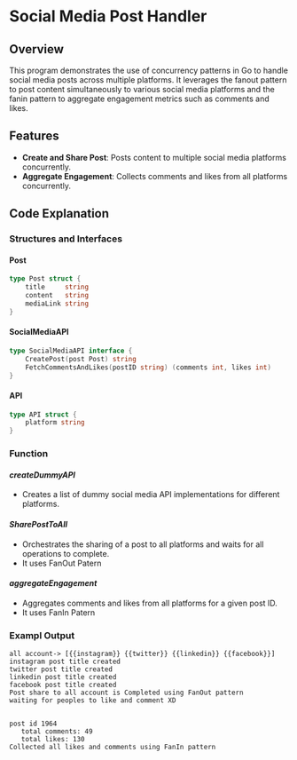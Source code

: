 # Social Media Post Handler

## Overview

This program demonstrates the use of concurrency patterns in Go to handle social media posts across multiple platforms. It leverages the fanout pattern to post content simultaneously to various social media platforms and the fanin pattern to aggregate engagement metrics such as comments and likes.

## Features

- **Create and Share Post**: Posts content to multiple social media platforms concurrently.
- **Aggregate Engagement**: Collects comments and likes from all platforms concurrently.

## Code Explanation

### Structures and Interfaces

#### Post

```go
type Post struct {
    title     string
    content   string
    mediaLink string
}
```

#### SocialMediaAPI

```go
type SocialMediaAPI interface {
    CreatePost(post Post) string
    FetchCommentsAndLikes(postID string) (comments int, likes int)
}
```

#### API

```go
type API struct {
    platform string
}
```

### Function

#### *createDummyAPI*
- Creates a list of dummy social media API implementations for different platforms.

#### *SharePostToAll*
- Orchestrates the sharing of a post to all platforms and waits for all operations to complete.
- It uses FanOut Patern

#### *aggregateEngagement*
- Aggregates comments and likes from all platforms for a given post ID.
- It uses FanIn Patern

### Exampl Output

```
all account-> [{{instagram}} {{twitter}} {{linkedin}} {{facebook}}]
instagram post title created
twitter post title created
linkedin post title created
facebook post title created
Post share to all account is Completed using FanOut pattern
waiting for peoples to like and comment XD


post id 1964
   total comments: 49
   total likes: 130
Collected all likes and comments using FanIn pattern
```